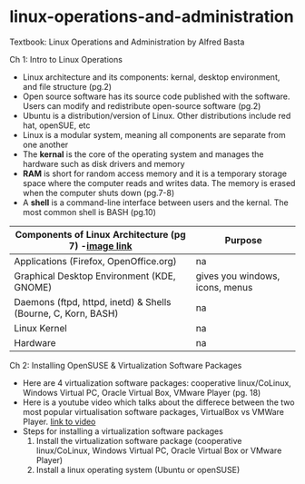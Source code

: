 # linux-operations-and-administration

Textbook: Linux Operations and Administration by Alfred Basta

Ch 1: Intro to Linux Operations

* Linux architecture and its components: kernal, desktop environment, and file structure (pg.2)
* Open source software has its source code published with the software. Users can modify and redistribute open-source software (pg.2)
* Ubuntu is a distribution/version of Linux. Other distributions include red hat, openSUE, etc
* Linux is a modular system, meaning all components are separate from one another
* The **kernal** is the core of the operating system and manages the hardware such as disk drivers and memory
* **RAM** is short for random access memory and it is a temporary storage space where the computer reads and writes data. The memory is erased when the computer shuts down (pg.7-8)
* A **shell** is a command-line interface between users and the kernal. The most common shell is BASH (pg.10)

| Components of Linux Architecture (pg 7) -[image link](https://github.com/hsarfraz/linux-operations-and-administration/blob/main/images/linux_architecture.jpg) | Purpose |
| ------------- | ------------- |
| Applications (Firefox, OpenOffice.org)  | na |
| Graphical Desktop Environment (KDE, GNOME) | gives you windows, icons, menus |
| Daemons (ftpd, httpd, inetd) & Shells (Bourne, C, Korn, BASH)  | na |
| Linux Kernel  | na |
| Hardware | na |

Ch 2: Installing OpenSUSE & Virtualization Software Packages 

* Here are 4 virtualization software packages: cooperative linux/CoLinux, Windows Virtual PC, Oracle Virtual Box, VMware Player (pg. 18)
* Here is a youtube video which talks about the differece between the two most popular virtualisation software packages, VirtualBox vs VMWare Player. [link to video](https://www.youtube.com/watch?v=BZE6WhOa7GM)
* Steps for installing a virtualization software packages 
  1. Install the virtualization software package (cooperative linux/CoLinux, Windows Virtual PC, Oracle Virtual Box or VMware Player)
  2. Install a linux operating system (Ubuntu or openSUSE)
 
